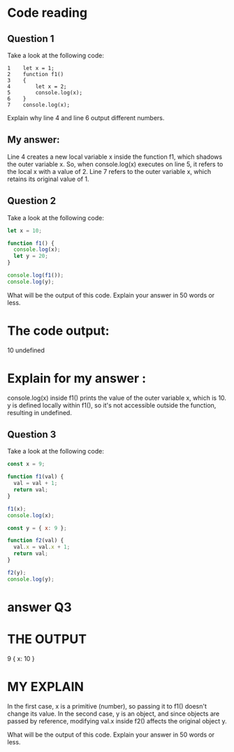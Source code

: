 # Code reading

## Question 1

Take a look at the following code:

```
1    let x = 1;
2    function f1()
3    {
4        let x = 2;
5        console.log(x);
6    }
7    console.log(x);
```

Explain why line 4 and line 6 output different numbers.
## My answer: 
Line 4 creates a new local variable x inside the function f1, which shadows the outer variable x. So, when console.log(x) executes on line 5, it refers to the local x with a value of 2. Line 7 refers to the outer variable x, which retains its original value of 1.
## Question 2

Take a look at the following code:

```js
let x = 10;

function f1() {
  console.log(x);
  let y = 20;
}

console.log(f1());
console.log(y);
```

What will be the output of this code. Explain your answer in 50 words or less.
# The code output: 
10 
undefined
# Explain for my answer : 
console.log(x) inside f1() prints the value of the outer variable x, which is 10. y is defined locally within f1(), so it's not accessible outside the function, resulting in undefined.


## Question 3

Take a look at the following code:

```js
const x = 9;

function f1(val) {
  val = val + 1;
  return val;
}

f1(x);
console.log(x);

const y = { x: 9 };

function f2(val) {
  val.x = val.x + 1;
  return val;
}

f2(y);
console.log(y);
```

# answer Q3 
# THE OUTPUT 
9
{ x: 10 }

# MY EXPLAIN 
In the first case, x is a primitive (number), so passing it to f1() doesn't change its value. In the second case, y is an object, and since objects are passed by reference, modifying val.x inside f2() affects the original object y.


What will be the output of this code. Explain your answer in 50 words or less.
